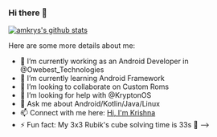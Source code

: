 ### Hi there 👋


[![amkrys's github stats](https://github-readme-stats.vercel.app/api?username=amkrys)](https://github.com/amkrys)

Here are some more details about me:

- 🔭 I’m currently working as an Android Developer in @Owebest_Technologies
- 🌱 I’m currently learning Android Framework
- 👯 I’m looking to collaborate on Custom Roms
- 🤔 I’m looking for help with @KryptonOS
- 💬 Ask me about Android/Kotlin/Java/Linux
- 📫 Connect with me here: [Hi, I'm Krishna](https://www.linkedin.com/in/krishna-vaishnav-28425b172 "Krishna's Linkedin") 
- ⚡ Fun fact: My 3x3 Rubik's cube solving time is 33s 🤔
-->
